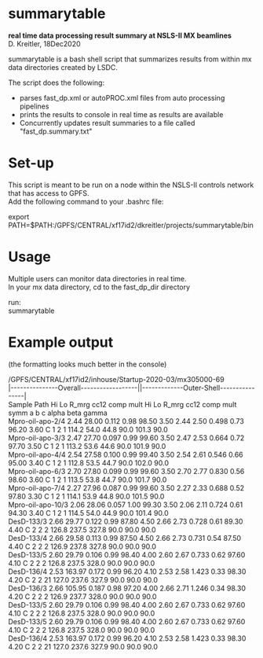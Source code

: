 # summarytable
**real time data processing result summary at NSLS-II MX beamlines**</br>
D. Kreitler, 18Dec2020

summarytable is a bash shell script that summarizes results from within mx data directories created by LSDC.

The script does the following:
* parses fast_dp.xml or autoPROC.xml files from auto processing pipelines
* prints the results to console in real time as results are available
* Concurrently updates result summaries to a file called "fast_dp.summary.txt"

# Set-up
This script is meant to be run on a node within the NSLS-II controls network that has access to GPFS.</br>
Add the following command to your .bashrc file:</br>

export PATH=$PATH:/GPFS/CENTRAL/xf17id2/dkreitler/projects/summarytable/bin</br>

# Usage
Multiple users can monitor data directories in real time.</br>
In your mx data directory, cd to the fast_dp_dir directory</br>

run:</br>
summarytable

# Example output
(the formatting looks much better in the console)
 
/GPFS/CENTRAL/xf17id2/inhouse/Startup-2020-03/mx305000-69</br>
|---------------Overall------------------||-------------Outer-Shell----------------|</br>
Sample Path     Hi     Lo  R_mrg   cc12   comp   mult     Hi     Lo  R_mrg   cc12   comp   mult        symm      a      b      c  alpha   beta  gamma</br>
Mpro-oil-apo-2/4   2.44  28.00  0.112   0.98  98.50   3.50   2.44   2.50  0.498   0.73  96.20   3.60     C 1 2 1  114.2   54.0   44.8   90.0  101.3   90.0</br>
Mpro-oil-apo-3/3   2.47  27.70  0.097   0.99  99.60   3.50   2.47   2.53  0.664   0.72  97.70   3.50     C 1 2 1  113.2   53.6   44.6   90.0  101.9   90.0</br>
Mpro-oil-apo-4/4   2.54  27.58  0.100   0.99  99.40   3.50   2.54   2.61  0.546   0.66  95.00   3.40     C 1 2 1  112.8   53.5   44.7   90.0  102.0   90.0</br>
Mpro-oil-apo-6/3   2.70  27.80  0.099   0.99  99.60   3.50   2.70   2.77  0.830   0.56  98.60   3.60     C 1 2 1  113.5   53.8   44.7   90.0  101.7   90.0</br>
Mpro-oil-apo-7/4   2.27  27.96  0.087   0.99  99.60   3.50   2.27   2.33  0.688   0.52  97.80   3.30     C 1 2 1  114.1   53.9   44.8   90.0  101.5   90.0</br>
Mpro-oil-apo-10/3   2.06  28.06  0.057   1.00  99.30   3.50   2.06   2.11  0.724   0.61  94.30   3.40     C 1 2 1  114.5   54.0   44.9   90.0  101.4   90.0</br>
DesD-133/3   2.66  29.77  0.122   0.99  87.80   4.50   2.66   2.73  0.728   0.61  89.30   4.40     C 2 2 2  126.8  237.5  327.8   90.0   90.0   90.0</br>
DesD-133/4   2.66  29.58  0.113   0.99  87.50   4.50   2.66   2.73  0.731   0.54  87.50   4.40     C 2 2 2  126.9  237.8  327.8   90.0   90.0   90.0</br>
DesD-133/5   2.60  29.79  0.106   0.99  98.40   4.00   2.60   2.67  0.733   0.62  97.60   4.10     C 2 2 2  126.8  237.5  328.0   90.0   90.0   90.0</br>
DesD-136/4   2.53 163.97  0.172   0.99  96.20   4.10   2.53   2.58  1.423   0.33  98.30   4.20    C 2 2 21  127.0  237.6  327.9   90.0   90.0   90.0</br>
DesD-136/3   2.66 105.95  0.187   0.98  97.20   4.00   2.66   2.71  1.246   0.34  98.30   4.20     C 2 2 2  126.9  237.7  328.0   90.0   90.0   90.0</br>
DesD-133/5   2.60  29.79  0.106   0.99  98.40   4.00   2.60   2.67  0.733   0.62  97.60   4.10     C 2 2 2  126.8  237.5  328.0   90.0   90.0   90.0</br>
DesD-133/5   2.60  29.79  0.106   0.99  98.40   4.00   2.60   2.67  0.733   0.62  97.60   4.10     C 2 2 2  126.8  237.5  328.0   90.0   90.0   90.0</br>
DesD-136/4   2.53 163.97  0.172   0.99  96.20   4.10   2.53   2.58  1.423   0.33  98.30   4.20    C 2 2 21  127.0  237.6  327.9   90.0   90.0   90.0</br>


